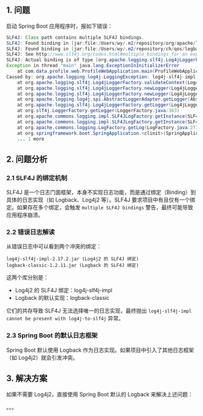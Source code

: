 ## 1. 问题

启动 Spring Boot 应用程序时，报如下错误：
```java
SLF4J: Class path contains multiple SLF4J bindings.
SLF4J: Found binding in [jar:file:/Users/wy/.m2/repository/org/apache/logging/log4j/log4j-slf4j-impl/2.17.2/log4j-slf4j-impl-2.17.2.jar!/org/slf4j/impl/StaticLoggerBinder.class]
SLF4J: Found binding in [jar:file:/Users/wy/.m2/repository/ch/qos/logback/logback-classic/1.2.11/logback-classic-1.2.11.jar!/org/slf4j/impl/StaticLoggerBinder.class]
SLF4J: See http://www.slf4j.org/codes.html#multiple_bindings for an explanation.
SLF4J: Actual binding is of type [org.apache.logging.slf4j.Log4jLoggerFactory]
Exception in thread "main" java.lang.ExceptionInInitializerError
	at com.data.profile.web.ProfileWebApplication.main(ProfileWebApplication.java:18)
Caused by: org.apache.logging.log4j.LoggingException: log4j-slf4j-impl cannot be present with log4j-to-slf4j
	at org.apache.logging.slf4j.Log4jLoggerFactory.validateContext(Log4jLoggerFactory.java:60)
	at org.apache.logging.slf4j.Log4jLoggerFactory.newLogger(Log4jLoggerFactory.java:44)
	at org.apache.logging.slf4j.Log4jLoggerFactory.newLogger(Log4jLoggerFactory.java:33)
	at org.apache.logging.log4j.spi.AbstractLoggerAdapter.getLogger(AbstractLoggerAdapter.java:53)
	at org.apache.logging.slf4j.Log4jLoggerFactory.getLogger(Log4jLoggerFactory.java:33)
	at org.slf4j.LoggerFactory.getLogger(LoggerFactory.java:363)
	at org.apache.commons.logging.impl.SLF4JLogFactory.getInstance(SLF4JLogFactory.java:155)
	at org.apache.commons.logging.impl.SLF4JLogFactory.getInstance(SLF4JLogFactory.java:132)
	at org.apache.commons.logging.LogFactory.getLog(LogFactory.java:273)
	at org.springframework.boot.SpringApplication.<clinit>(SpringApplication.java:179)
	... 1 more
```

## 2. 问题分析

### 2.1 SLF4J 的绑定机制
SLF4J 是一个日志门面框架，本身不实现日志功能，而是通过绑定（Binding）到具体的日志实现（如 Logback、Log4j2 等）。SLF4J 要求项目中有且仅有一个绑定。如果存在多个绑定，会触发 `multiple SLF4J bindings` 警告，最终可能导致应用程序崩溃。

### 2.2 错误日志解读

从错误日志中可以看到两个冲突的绑定：
```
log4j-slf4j-impl-2.17.2.jar (Log4j2 的 SLF4J 绑定)
logback-classic-1.2.11.jar (Logback 的 SLF4J 绑定)
```
这两个库分别是：
- Log4j2 的 SLF4J 绑定：log4j-slf4j-impl
- Logback 的默认实现：logback-classic

它们的共存导致 SLF4J 无法选择唯一的日志实现，最终抛出 `log4j-slf4j-impl cannot be present with log4j-to-slf4j` 异常。

### 2.3 Spring Boot 的默认日志框架

Spring Boot 默认使用 Logback 作为日志实现。如果项目中引入了其他日志框架（如 Log4j2）就会引发冲突。

## 3. 解决方案

如果不需要 Log4j2，直接使用 Spring Boot 默认的 Logback 来解决上述问题：


。。。
